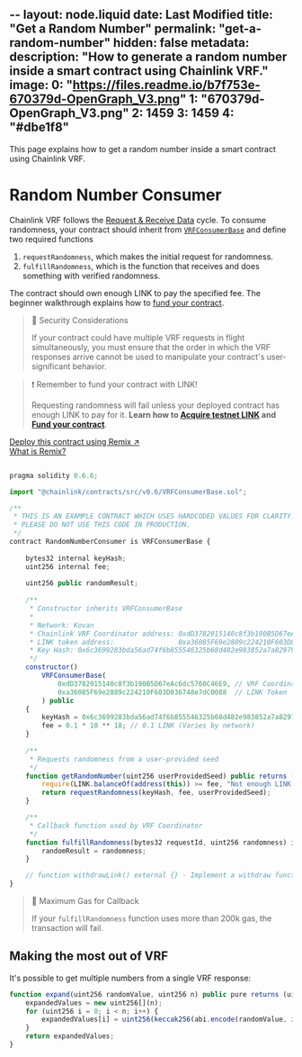--
layout: node.liquid
date: Last Modified
title: "Get a Random Number"
permalink: "get-a-random-number"
hidden: false
metadata: 
  description: "How to generate a random number inside a smart contract using Chainlink VRF."
  image: 
    0: "https://files.readme.io/b7f753e-670379d-OpenGraph_V3.png"
    1: "670379d-OpenGraph_V3.png"
    2: 1459
    3: 1459
    4: "#dbe1f8"
---
This page explains how to get a random number inside a smart contract using Chainlink VRF.

# Random Number Consumer

Chainlink VRF follows the [Request & Receive Data](../request-and-receive-data) cycle. To consume randomness, your contract should inherit from <a href="https://github.com/smartcontractkit/chainlink/blob/master/evm-contracts/src/v0.6/VRFConsumerBase.sol" target="_blank">`VRFConsumerBase`</a> and define two required functions

1. `requestRandomness`, which makes the initial request for randomness.
2. `fulfillRandomness`, which is the function that receives and does something with verified randomness.

The contract should own enough LINK to pay the specified fee. The beginner walkthrough explains how to [fund your contract](../fund-your-contract).

> 🚧 Security Considerations
>
> If your contract could have multiple VRF requests in flight simultaneously, you must ensure that the order in which the VRF responses arrive cannot be used to manipulate your contract's user-significant behavior.

>❗️ Remember to fund your contract with LINK!
>
> Requesting randomness will fail unless your deployed contract has enough LINK to pay for it. **Learn how to [Acquire testnet LINK](../acquire-link) and [Fund your contract](../fund-your-contract)**.

<div class="row text-center center">
<div class="col-xs-12 col-md-6 col-md-offset-3">
<a href="https://remix.ethereum.org/#version=soljson-v0.6.6+commit.6c089d02.js&optimize=false&evmVersion=null&gist=536123b71478ad4442cfc4278e8de577" target="_blank" class="cl-button--ghost solidity-tracked">Deploy this contract using Remix ↗</a>
</div>
<div class="col-xs-12 col-md-6 col-md-offset-3">
<a href="https://docs.chain.link/docs/example-walkthrough" target="_blank">What is Remix?</a>
</div>
</div>

```javascript Kovan

pragma solidity 0.6.6;

import "@chainlink/contracts/src/v0.6/VRFConsumerBase.sol";

/**
 * THIS IS AN EXAMPLE CONTRACT WHICH USES HARDCODED VALUES FOR CLARITY.
 * PLEASE DO NOT USE THIS CODE IN PRODUCTION.
 */
contract RandomNumberConsumer is VRFConsumerBase {
    
    bytes32 internal keyHash;
    uint256 internal fee;
    
    uint256 public randomResult;
    
    /**
     * Constructor inherits VRFConsumerBase
     * 
     * Network: Kovan
     * Chainlink VRF Coordinator address: 0xdD3782915140c8f3b190B5D67eAc6dc5760C46E9
     * LINK token address:                0xa36085F69e2889c224210F603D836748e7dC0088
     * Key Hash: 0x6c3699283bda56ad74f6b855546325b68d482e983852a7a82979cc4807b641f4
     */
    constructor() 
        VRFConsumerBase(
            0xdD3782915140c8f3b190B5D67eAc6dc5760C46E9, // VRF Coordinator
            0xa36085F69e2889c224210F603D836748e7dC0088  // LINK Token
        ) public
    {
        keyHash = 0x6c3699283bda56ad74f6b855546325b68d482e983852a7a82979cc4807b641f4;
        fee = 0.1 * 10 ** 18; // 0.1 LINK (Varies by network)
    }
    
    /** 
     * Requests randomness from a user-provided seed
     */
    function getRandomNumber(uint256 userProvidedSeed) public returns (bytes32 requestId) {
        require(LINK.balanceOf(address(this)) >= fee, "Not enough LINK - fill contract with faucet");
        return requestRandomness(keyHash, fee, userProvidedSeed);
    }

    /**
     * Callback function used by VRF Coordinator
     */
    function fulfillRandomness(bytes32 requestId, uint256 randomness) internal override {
        randomResult = randomness;
    }

    // function withdrawLink() external {} - Implement a withdraw function to avoid locking your LINK in the contract
}
```

> 🚧 Maximum Gas for Callback
>
> If your `fulfillRandomness` function uses more than 200k gas, the transaction will fail.

## Making the most out of VRF

It's possible to get multiple numbers from a single VRF response: 

```javascript
function expand(uint256 randomValue, uint256 n) public pure returns (uint256[] memory expandedValues) {
    expandedValues = new uint256[](n);
    for (uint256 i = 0; i < n; i++) {
        expandedValues[i] = uint256(keccak256(abi.encode(randomValue, i)));
    }
    return expandedValues;
}

```